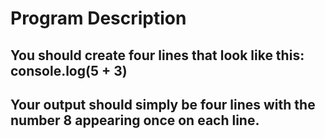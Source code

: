 # Program Description

## You should create four lines that look like this: console.log(5 + 3)

## Your output should simply be four lines with the number 8 appearing once on each line.
